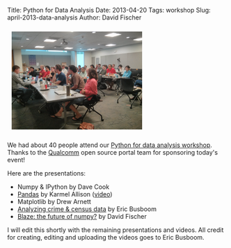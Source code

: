 Title: Python for Data Analysis
Date: 2013-04-20
Tags: workshop
Slug: april-2013-data-analysis
Author: David Fischer

<a href="./static/images/2013-04-20_data-analysis.jpg">
  <img src="./static/images/2013-04-20_data-analysis.jpg" style="width: 300px; margin: 10px;" class="img-polaroid pull-right" alt="Python for Data Analysis" />
</a>

We had about 40 people attend our
[Python for data analysis workshop](http://www.meetup.com/pythonsd/events/94234812/).
Thanks to the
[Qualcomm](http://qualcomm.com) open source portal team for sponsoring
today's event!


Here are the presentations:

* Numpy & IPython by Dave Cook
* [Pandas](http://nbviewer.ipython.org/5406317) by Karmel Allison
 ([video](http://www.youtube.com/watch?v=riJjfiH7Neg))
* Matplotlib by Drew Arnett
* [Analyzing crime & census data](https://clarinova.box.com/shared/static/lug0dq4wzht39fwkgge9.pdf) by Eric Busboom
* [Blaze: the future of numpy?](http://www.slideshare.net/pythonsd/blaze-theevolutionofnumpy) by David Fischer

I will edit this shortly with the remaining presentations and videos.
All credit for creating, editing and uploading the videos goes to Eric
Busboom.
